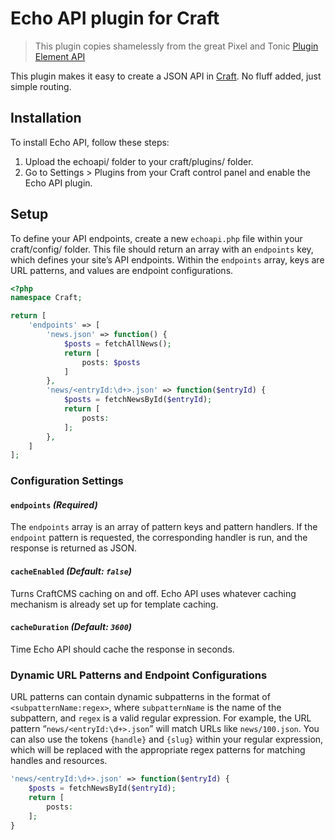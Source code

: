 # Echo API plugin for Craft

> This plugin copies shamelessly from the great Pixel and Tonic [Plugin Element API](https://github.com/pixelandtonic/ElementAPI)

This plugin makes it easy to create a JSON API in [Craft](http://buildwithcraft.com). No fluff added, just simple routing.

## Installation

To install Echo API, follow these steps:

1.  Upload the echoapi/ folder to your craft/plugins/ folder.
2.  Go to Settings > Plugins from your Craft control panel and enable the Echo API plugin.

## Setup

To define your API endpoints, create a new `echoapi.php` file within your craft/config/ folder. This file should return an array with an `endpoints` key, which defines your site’s API endpoints. Within the `endpoints` array, keys are URL patterns, and values are endpoint configurations.

```php
<?php
namespace Craft;

return [
    'endpoints' => [
        'news.json' => function() {
			$posts = fetchAllNews();
			return [
				posts: $posts
			]
		},
        'news/<entryId:\d+>.json' => function($entryId) {
			$posts = fetchNewsById($entryId);
            return [
                posts:
            ];
        },
    ]
];
```

### Configuration Settings

#### `endpoints` _(Required)_

The `endpoints` array is an array of pattern keys and pattern handlers. If the `endpoint` pattern is requested, the corresponding handler is run, and the response is returned as JSON.

#### `cacheEnabled` _(Default: `false`)_

Turns CraftCMS caching on and off. Echo API uses whatever caching mechanism is already set up for template caching.

#### `cacheDuration` _(Default: `3600`)_

Time Echo API should cache the response in seconds.

### Dynamic URL Patterns and Endpoint Configurations

URL patterns can contain dynamic subpatterns in the format of `<subpatternName:regex>`, where `subpatternName` is the name of the subpattern, and `regex` is a valid regular expression. For example, the URL pattern “`news/<entryId:\d+>.json`” will match URLs like `news/100.json`. You can also use the tokens `{handle}` and `{slug}` within your regular expression, which will be replaced with the appropriate regex patterns for matching handles and resources.

```php
'news/<entryId:\d+>.json' => function($entryId) {
	$posts = fetchNewsById($entryId);
	return [
		posts:
	];
}
```
